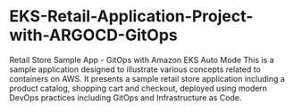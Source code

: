 # EKS-Retail-Application-Project-with-ARGOCD-GitOps
Retail Store Sample App - GitOps with Amazon EKS Auto Mode
This is a sample application designed to illustrate various concepts related to containers on AWS. It presents a sample retail store application including a product catalog, shopping cart and checkout, deployed using modern DevOps practices including GitOps and Infrastructure as Code.
